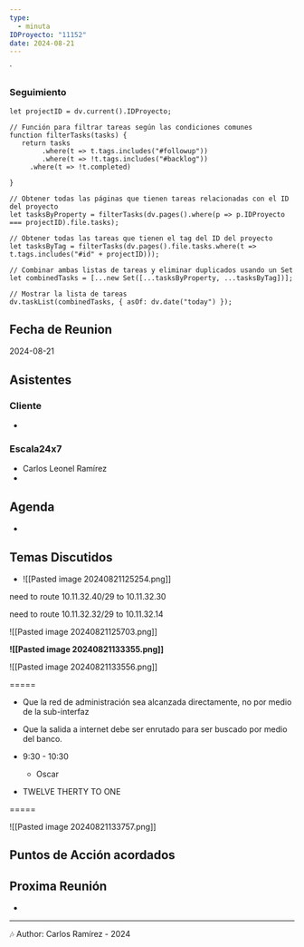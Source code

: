 ```yaml
---
type:
  - minuta
IDProyecto: "11152"
date: 2024-08-21
---
```

`

### Seguimiento

```dataviewjs
let projectID = dv.current().IDProyecto;

// Función para filtrar tareas según las condiciones comunes
function filterTasks(tasks) {
   return tasks
        .where(t => t.tags.includes("#followup"))
        .where(t => !t.tags.includes("#backlog"))
     .where(t => !t.completed)
        
}

// Obtener todas las páginas que tienen tareas relacionadas con el ID del proyecto
let tasksByProperty = filterTasks(dv.pages().where(p => p.IDProyecto === projectID).file.tasks);

// Obtener todas las tareas que tienen el tag del ID del proyecto
let tasksByTag = filterTasks(dv.pages().file.tasks.where(t => t.tags.includes("#id" + projectID)));

// Combinar ambas listas de tareas y eliminar duplicados usando un Set
let combinedTasks = [...new Set([...tasksByProperty, ...tasksByTag])];

// Mostrar la lista de tareas
dv.taskList(combinedTasks, { asOf: dv.date("today") });
 ```
## Fecha de Reunion
2024-08-21

## Asistentes

### Cliente
* 
### Escala24x7
- Carlos Leonel Ramírez
-  

## Agenda
* 
## Temas Discutidos
*  ![[Pasted image 20240821125254.png]]


need to route 10.11.32.40/29 to 10.11.32.30

need to route 10.11.32.32/29 to 10.11.32.14

![[Pasted image 20240821125703.png]]

**![[Pasted image 20240821133355.png]]**


![[Pasted image 20240821133556.png]]

=====
- Que la red de administración sea alcanzada directamente, no por medio de la sub-interfaz
- Que la salida a internet debe ser enrutado para ser buscado por medio del banco.
- 9:30 - 10:30
	- Oscar

- TWELVE THERTY TO ONE


=====


![[Pasted image 20240821133757.png]]



## Puntos de Acción acordados




## Proxima Reunión
*   

---
🎶
Author: Carlos Ramírez - 2024
